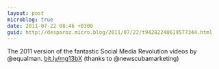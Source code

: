 ```yaml
---
layout: post
microblog: true
date: 2011-07-22 08:46 +0300
guid: http://desparoz.micro.blog/2011/07/22/t94282240619577344.html
---
```

The 2011 version of the fantastic Social Media Revolution videos by @equalman. [bit.ly/mg13bX](http://bit.ly/mg13bX) (thanks to @newscubamarketing)
